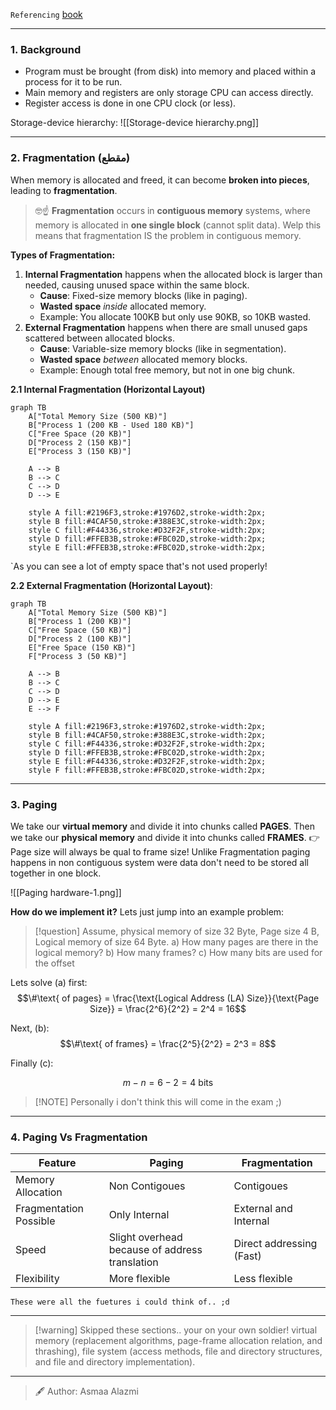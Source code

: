 `Referencing` [book](<obsidian://open?vault=Kuwait-University-Computer-Engineering-Masters-Prep-2025&file=books%2F5%20-%20Operating%20Systems%2FAbraham%20Silberschatz%2C%20Greg%20Gagne%2C%20Peter%20B.%20Galvin%20-%20Operating%20System%20Concepts-Wiley%20(2018).pdf>)

---

### 1. Background

- Program must be brought (from disk) into memory and placed within a process for it to be run.
- Main memory and registers are only storage CPU can access directly.
- Register access is done in one CPU clock (or less).

Storage-device hierarchy:
![[Storage-device hierarchy.png]]

---

### 2. Fragmentation (مقطع)

When memory is allocated and freed, it can become **broken into pieces**, leading to **fragmentation**.

> 🤓☝️ **Fragmentation** occurs in **contiguous memory** systems, where memory is allocated in **one single block** (cannot split data). Welp this means that fragmentation IS the problem in contiguous memory.

**Types of Fragmentation:**

1. **Internal Fragmentation**
   happens when the allocated block is larger than needed, causing unused space within the same block.
   - **Cause**: Fixed-size memory blocks (like in paging).
   - **Wasted space** _inside_ allocated memory.
   - Example: You allocate 100KB but only use 90KB, so 10KB wasted.
2. **External Fragmentation**
   happens when there are small unused gaps scattered between allocated blocks.
   - **Cause**: Variable-size memory blocks (like in segmentation).
   - **Wasted space** _between_ allocated memory blocks.
   - Example: Enough total free memory, but not in one big chunk.

**2.1 Internal Fragmentation (Horizontal Layout)**

```mermaid
graph TB
    A["Total Memory Size (500 KB)"]
    B["Process 1 (200 KB - Used 180 KB)"]
    C["Free Space (20 KB)"]
    D["Process 2 (150 KB)"]
    E["Process 3 (150 KB)"]

    A --> B
    B --> C
    C --> D
    D --> E

    style A fill:#2196F3,stroke:#1976D2,stroke-width:2px;
    style B fill:#4CAF50,stroke:#388E3C,stroke-width:2px;
    style C fill:#F44336,stroke:#D32F2F,stroke-width:2px;
    style D fill:#FFEB3B,stroke:#FBC02D,stroke-width:2px;
    style E fill:#FFEB3B,stroke:#FBC02D,stroke-width:2px;

```

`As you can see a lot of empty space that's not used properly!

**2.2 External Fragmentation (Horizontal Layout)**:

```mermaid
graph TB
    A["Total Memory Size (500 KB)"]
    B["Process 1 (200 KB)"]
    C["Free Space (50 KB)"]
    D["Process 2 (100 KB)"]
    E["Free Space (150 KB)"]
    F["Process 3 (50 KB)"]

    A --> B
    B --> C
    C --> D
    D --> E
    E --> F

    style A fill:#2196F3,stroke:#1976D2,stroke-width:2px;
    style B fill:#4CAF50,stroke:#388E3C,stroke-width:2px;
    style C fill:#F44336,stroke:#D32F2F,stroke-width:2px;
    style D fill:#FFEB3B,stroke:#FBC02D,stroke-width:2px;
    style E fill:#F44336,stroke:#D32F2F,stroke-width:2px;
    style F fill:#FFEB3B,stroke:#FBC02D,stroke-width:2px;

```

---

### 3. Paging

We take our **virtual memory** and divide it into chunks called **PAGES**.
Then we take our **physical memory** and divide it into chunks called **FRAMES**.
👉 Page size will always be qual to frame size!
Unlike Fragmentation paging happens in non contiguous system were data don't need to be stored all together in one block.

![[Paging hardware-1.png]]

**How do we implement it?**
Lets just jump into an example problem:

> [!question] Assume, physical memory of size 32 Byte, Page size 4 B, Logical memory of size 64 Byte.
> a) How many pages are there in the logical memory?
> b) How many frames?
> c) How many bits are used for the offset

Lets solve (a) first:
$$\#\text{ of pages} = \frac{\text{Logical Address (LA) Size}}{\text{Page Size}} = \frac{2^6}{2^2} = 2^4 = 16$$

Next, (b):
$$\#\text{ of frames} = \frac{2^5}{2^2} = 2^3 = 8$$

Finally (c):

$$
m - n = 6 - 2 = 4 \text{ bits}
$$

> [!NOTE] Personally i don't think this will come in the exam ;)

---

### 4. Paging Vs Fragmentation

| Feature                | Paging                                         | Fragmentation            |
| ---------------------- | ---------------------------------------------- | ------------------------ |
| Memory Allocation      | Non Contigoues                                 | Contigoues               |
| Fragmentation Possible | Only Internal                                  | External and Internal    |
| Speed                  | Slight overhead because of address translation | Direct addressing (Fast) |
| Flexibility            | More flexible                                  | Less flexible            |

`These were all the fuetures i could think of.. ;d`

---

> [!warning] Skipped these sections.. your on your own soldier!
> virtual memory (replacement algorithms, page-frame allocation relation, and thrashing), file system (access methods, file and directory structures, and file and directory implementation).

---

> 🖋️ Author: Asmaa Alazmi
